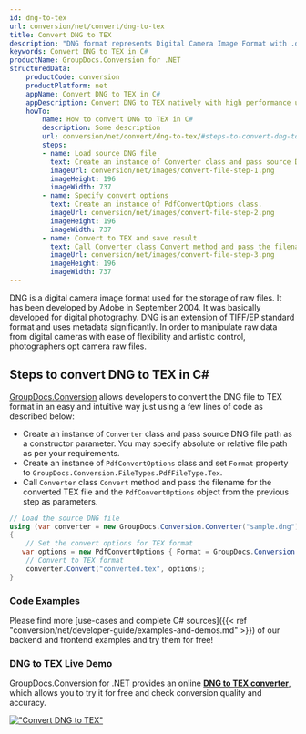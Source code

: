 ```yaml
---
id: dng-to-tex
url: conversion/net/convert/dng-to-tex
title: Convert DNG to TEX
description: "DNG format represents Digital Camera Image Format with .dng extension. Learn how to convert DNG to TEX file programmatically in C# language using GroupDocs.Conversion for .NET library."
keywords: Convert DNG to TEX in C#
productName: GroupDocs.Conversion for .NET
structuredData:
    productCode: conversion
    productPlatform: net
    appName: Convert DNG to TEX in C#
    appDescription: Convert DNG to TEX natively with high performance using C# language and server side GroupDocs.Conversion for .NET APIs, without the use of any software like Microsoft or Open Office.
    howTo:
        name: How to convert DNG to TEX in C# 
        description: Some description
        url: conversion/net/convert/dng-to-tex/#steps-to-convert-dng-to-tex-in-c
        steps:
        - name: Load source DNG file 
          text: Create an instance of Converter class and pass source DNG file path as a constructor parameter. You may specify absolute or relative file path as per your requirements. 
          imageUrl: conversion/net/images/convert-file-step-1.png
          imageHeight: 196
          imageWidth: 737
        - name: Specify convert options 
          text: Create an instance of PdfConvertOptions class.
          imageUrl: conversion/net/images/convert-file-step-2.png
          imageHeight: 196
          imageWidth: 737
        - name: Convert to TEX and save result 
          text: Call Converter class Convert method and pass the filename for the converted HTML file and the PdfConvertOptions object from the previous step as parameters.
          imageUrl: conversion/net/images/convert-file-step-3.png
          imageHeight: 196
          imageWidth: 737
---
```


DNG is a digital camera image format used for the storage of raw files. It has been developed by Adobe in September 2004. It was basically developed for digital photography. DNG is an extension of TIFF/EP standard format and uses metadata significantly. In order to manipulate raw data from digital cameras with ease of flexibility and artistic control, photographers opt camera raw files.

## Steps to convert DNG to TEX in C#

[GroupDocs.Conversion](https://products.groupdocs.com/conversion/net) allows developers to convert the DNG file to TEX format in an easy and intuitive way just using a few lines of code as described below:

* Create an instance of `Converter` class and pass source DNG file path as a constructor parameter. You may specify absolute or relative file path as per your requirements. 
* Create an instance of `PdfConvertOptions` class and set `Format` property to `GroupDocs.Conversion.FileTypes.PdfFileType.Tex`.
* Call `Converter` class `Convert` method and pass the filename for the converted TEX file and the `PdfConvertOptions` object from the previous step as parameters.

```csharp
// Load the source DNG file
using (var converter = new GroupDocs.Conversion.Converter("sample.dng"))
{
    // Set the convert options for TEX format
   var options = new PdfConvertOptions { Format = GroupDocs.Conversion.FileTypes.PdfFileType.Tex };
    // Convert to TEX format
    converter.Convert("converted.tex", options);
}
```

### Code Examples

Please find more [use-cases and complete C# sources]({{< ref "conversion/net/developer-guide/examples-and-demos.md" >}}) of our backend and frontend examples and try them for free!

### DNG to TEX Live Demo

GroupDocs.Conversion for .NET provides an online [**DNG to TEX converter**](https://products.groupdocs.app/conversion/dng-to-tex), which allows you to try it for free and check conversion quality and accuracy.

[!["Convert DNG to TEX"](conversion/net/images/convert-to-tex/convert-dng-to-tex.png)](https://products.groupdocs.app/conversion/dng-to-tex)